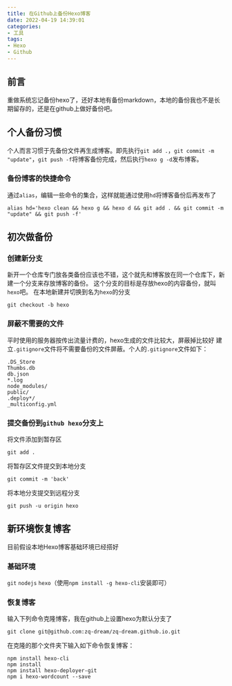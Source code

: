 ```yaml
---
title: 在Github上备份Hexo博客
date: 2022-04-19 14:39:01
categories:
- 工具
tags:
- Hexo
- Github
---
```

## 前言
重做系统忘记备份hexo了，还好本地有备份markdown，本地的备份我也不是长期留存的，还是在github上做好备份吧。

## 个人备份习惯
个人而言习惯于先备份文件再生成博客。即先执行`git add .`，`git commit -m "update"`，`git push -f`将博客备份完成，然后执行`hexo g -d`发布博客。

### 备份博客的快捷命令
通过`alias`，编辑一些命令的集合，这样就能通过使用`hd`将博客备份后再发布了
```
alias hd='hexo clean && hexo g && hexo d && git add . && git commit -m "update" && git push -f'
```


## 初次做备份
### 创建新分支
新开一个仓库专门放各类备份应该也不错，这个就先和博客放在同一个仓库下，新建一个分支来存放博客的备份。
这个分支的目标是存放hexo的内容备份，就叫`hexo`吧。
在本地新建并切换到名为`hexo`的分支
```
git checkout -b hexo
```
### 屏蔽不需要的文件
平时使用的服务器按传出流量计费的，hexo生成的文件比较大，屏蔽掉比较好
建立`.gitignore`文件将不需要备份的文件屏蔽。个人的`.gitignore`文件如下：
```
.DS_Store
Thumbs.db
db.json
*.log
node_modules/
public/
.deploy*/
_multiconfig.yml
```

### 提交备份到`github hexo`分支上
将文件添加到暂存区
```
git add .
```
将暂存区文件提交到本地分支
```
git commit -m 'back'
```
将本地分支提交到远程分支
```
git push -u origin hexo
```



## 新环境恢复博客
目前假设本地Hexo博客基础环境已经搭好
### 基础环境
`git`
`nodejs`
`hexo`（使用`npm install -g hexo-cli`安装即可）

### 恢复博客
输入下列命令克隆博客，我在github上设置hexo为默认分支了
```
git clone git@github.com:zq-dream/zq-dream.github.io.git
```
在克隆的那个文件夹下输入如下命令恢复博客：
```
npm install hexo-cli
npm install
npm install hexo-deployer-git
npm i hexo-wordcount --save
```
